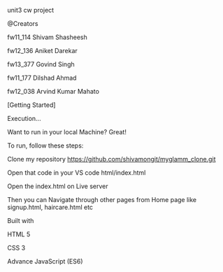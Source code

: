  unit3 cw project 
 
@Creators

fw11_114 Shivam Shasheesh

fw12_136 Aniket Darekar

fw13_377 Govind Singh

fw11_177 Dilshad Ahmad

fw12_038 Arvind Kumar Mahato


[Getting Started]

Execution...

Want to run in your local Machine? Great!

To run, follow these steps:

Clone my repository https://github.com/shivamongit/myglamm_clone.git

Open that code in your VS code html/index.html

Open the index.html on Live server

Then you can Navigate through other pages from Home page like signup.html, haircare.html etc

Built with

HTML 5

CSS 3

Advance JavaScript (ES6)


